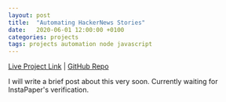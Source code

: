 ```yaml
---
layout: post
title:  "Automating HackerNews Stories"
date:   2020-06-01 12:00:00 +0100
categories: projects
tags: projects automation node javascript
---
```

[Live Project Link](http://ec2-3-9-170-42.eu-west-2.compute.amazonaws.com/) |
[GitHub Repo](https://github.com/gokhj/hackernews-automation-api/)

I will write a brief post about this very soon. Currently waiting for InstaPaper's verification.